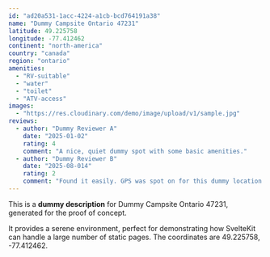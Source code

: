 ```yaml
---
id: "ad20a531-1acc-4224-a1cb-bcd764191a38"
name: "Dummy Campsite Ontario 47231"
latitude: 49.225758
longitude: -77.412462
continent: "north-america"
country: "canada"
region: "ontario"
amenities:
  - "RV-suitable"
  - "water"
  - "toilet"
  - "ATV-access"
images:
  - "https://res.cloudinary.com/demo/image/upload/v1/sample.jpg"
reviews:
  - author: "Dummy Reviewer A"
    date: "2025-01-02"
    rating: 4
    comment: "A nice, quiet dummy spot with some basic amenities."
  - author: "Dummy Reviewer B"
    date: "2025-08-014"
    rating: 2
    comment: "Found it easily. GPS was spot on for this dummy location."
---
```


This is a **dummy description** for Dummy Campsite Ontario 47231, generated for the proof of concept.

It provides a serene environment, perfect for demonstrating how SvelteKit can handle a large number of static pages. The coordinates are 49.225758, -77.412462.

